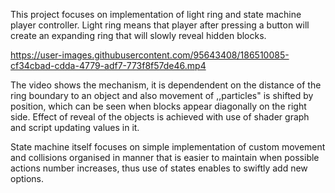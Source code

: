 This project focuses on implementation of light ring and state machine player controller. 
Light ring means that player after pressing a button will create an expanding ring that will slowly reveal hidden blocks.




https://user-images.githubusercontent.com/95643408/186510085-cf34cbad-cdda-4779-adf7-773f8f57de46.mp4



The video shows the mechanism, it is dependendent on the distance of the ring boundary to an object and also movement of ,,particles" is shifted by position, which
can be seen when blocks appear diagonally on the right side. Effect of reveal of the objects is achieved with use of shader graph and script updating values in it.

State machine itself focuses on simple implementation of custom movement and collisions organised in manner that is easier to maintain when possible actions number increases,
thus use of states enables to swiftly add new options.
